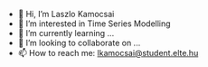 - 👋 Hi, I’m Laszlo Kamocsai
- 👀 I’m interested in Time Series Modelling
- 🌱 I’m currently learning ...
- 💞️ I’m looking to collaborate on ...
- 📫 How to reach me: lkamocsai@student.elte.hu

<!---
lkamocsai/lkamocsai is a ✨ special ✨ repository because its `README.md` (this file) appears on your GitHub profile.
You can click the Preview link to take a look at your changes.
--->
